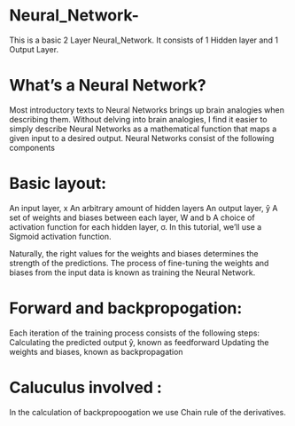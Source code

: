 # Neural_Network-
This is a basic 2 Layer Neural_Network. It consists of 1 Hidden layer and 1 Output Layer. 

# What’s a Neural Network?
Most introductory texts to Neural Networks brings up brain analogies when describing them. Without delving into brain analogies, I find it easier to simply describe Neural Networks as a mathematical function that maps a given input to a desired output.
Neural Networks consist of the following components
# Basic layout:
An input layer, x
An arbitrary amount of hidden layers
An output layer, ŷ
A set of weights and biases between each layer, W and b
A choice of activation function for each hidden layer, σ. In this tutorial, we’ll use a Sigmoid activation function.

Naturally, the right values for the weights and biases determines the strength of the predictions.
The process of fine-tuning the weights and biases from the input data is known as training the Neural Network.
# Forward and backpropogation:
Each iteration of the training process consists of the following steps:
Calculating the predicted output ŷ, known as feedforward
Updating the weights and biases, known as backpropagation
# Caluculus involved :
In the calculation of backpropoogation we use Chain rule of the derivatives. 
